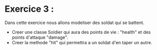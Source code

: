 # Exercice 3 :

Dans cette exercice nous allons modeliser des soldat qui se battent.

* Creer une classe Soldier qui aura des points de vie  : "health"
et des points d'attaque "damage".
* Creer la methode "hit" qui permettra a un soldat d'en taper un autre.
